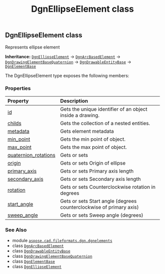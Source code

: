 ﻿---
title: DgnEllipseElement class
second_title: Aspose.CAD for Python via .NET API References
description: 
type: docs
weight: 150
url: /python-net/aspose.cad.fileformats.dgn.dgnelements/dgnellipseelement/
is_root: false
---

## DgnEllipseElement class

Represents ellipse element



**Inheritance:** [`DgnEllipseElement`](/cad/python-net/aspose.cad.fileformats.dgn.dgnelements/dgnellipseelement) → 
[`DgnArcBasedElement`](/cad/python-net/aspose.cad.fileformats.dgn.dgnelements/dgnarcbasedelement) → 
[`DgnDrawingElementBaseQuaternion`](/cad/python-net/aspose.cad.fileformats.dgn.dgnelements/dgndrawingelementbasequaternion) → 
[`DgnDrawableEntityBase`](/cad/python-net/aspose.cad.fileformats.dgn.dgnelements/dgndrawableentitybase) → 
[`DgnElementBase`](/cad/python-net/aspose.cad.fileformats.dgn.dgnelements/dgnelementbase)



The DgnEllipseElement type exposes the following members:

### Properties
| Property | Description |
| :- | :- |
| [id](/cad/python-net/aspose.cad.fileformats.dgn.dgnelements/dgnellipseelement/id) | Gets the unique identifier of an object inside a drawing. |
| [childs](/cad/python-net/aspose.cad.fileformats.dgn.dgnelements/dgnellipseelement/childs) | Gets the collection of a nested entities. |
| [metadata](/cad/python-net/aspose.cad.fileformats.dgn.dgnelements/dgnellipseelement/metadata) | Gets element metadata |
| [min_point](/cad/python-net/aspose.cad.fileformats.dgn.dgnelements/dgnellipseelement/min_point) | Gets the min point of object. |
| [max_point](/cad/python-net/aspose.cad.fileformats.dgn.dgnelements/dgnellipseelement/max_point) | Gets the max point of object. |
| [quaternion_rotations](/cad/python-net/aspose.cad.fileformats.dgn.dgnelements/dgnellipseelement/quaternion_rotations) | Gets or sets |
| [origin](/cad/python-net/aspose.cad.fileformats.dgn.dgnelements/dgnellipseelement/origin) | Gets or sets Origin of ellipse |
| [primary_axis](/cad/python-net/aspose.cad.fileformats.dgn.dgnelements/dgnellipseelement/primary_axis) | Gets or sets Primary axis length |
| [secondary_axis](/cad/python-net/aspose.cad.fileformats.dgn.dgnelements/dgnellipseelement/secondary_axis) | Gets or sets Secondary axis length |
| [rotation](/cad/python-net/aspose.cad.fileformats.dgn.dgnelements/dgnellipseelement/rotation) | Gets or sets Counterclockwise rotation in degrees |
| [start_angle](/cad/python-net/aspose.cad.fileformats.dgn.dgnelements/dgnellipseelement/start_angle) | Gets or sets Start angle (degrees counterclockwise of primary axis) |
| [sweep_angle](/cad/python-net/aspose.cad.fileformats.dgn.dgnelements/dgnellipseelement/sweep_angle) | Gets or sets Sweep angle (degrees) |



### See Also
* module [`aspose.cad.fileformats.dgn.dgnelements`](..)
* class [`DgnArcBasedElement`](/cad/python-net/aspose.cad.fileformats.dgn.dgnelements/dgnarcbasedelement)
* class [`DgnDrawableEntityBase`](/cad/python-net/aspose.cad.fileformats.dgn.dgnelements/dgndrawableentitybase)
* class [`DgnDrawingElementBaseQuaternion`](/cad/python-net/aspose.cad.fileformats.dgn.dgnelements/dgndrawingelementbasequaternion)
* class [`DgnElementBase`](/cad/python-net/aspose.cad.fileformats.dgn.dgnelements/dgnelementbase)
* class [`DgnEllipseElement`](/cad/python-net/aspose.cad.fileformats.dgn.dgnelements/dgnellipseelement)
